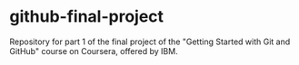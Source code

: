 # github-final-project
Repository for part 1 of the final project of the "Getting Started with Git and GitHub" course on Coursera, offered by IBM.
